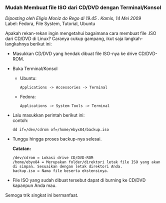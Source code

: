 ### **Mudah Membuat file ISO dari CD/DVD dengan Terminal/Konsol**
_Diposting oleh Eligio Moniz do Rego di 19.45 . Kamis, 14 Mei 2009_
<br>
Label: Fedora, File System, Tutorial, Ubuntu

Apakah rekan-rekan ingin mengetahui bagaimana cara membuat file .ISO dari CD/DVD di Linux?
Caranya cukup gampang, ikut saja langkah-langkahnya berikut ini:

* Masukkan CD/DVD yang hendak dibuat file ISO-nya ke drive CD/DVD-ROM.
* Buka Terminal/Konsol
    * Ubuntu:
        ```
        Applications -> Accessories -> Terminal
        ```
    * Fedora:
        ```
        Applications -> System Tools -> Terminal
        ```
* Lalu masukkan perintah berikut ini:
    <br>
    contoh:
    ```
    dd if=/dev/cdrom of=/home/ebyx84/backup.iso
    ```

* Tunggu hingga proses backup-nya selesai.

    **Catatan:**
    ```
    /dev/cdrom = Lokasi drive CD/DVD-ROM
    /home/ebyx84 = Merupakan folder/direktori letak file ISO yang akan di simpan. Sesuaikan dengan letak direktori Anda.
    backup.iso = Nama file beserta ekstensinya.
    ```

* File ISO yang sudah dibuat tersebut dapat di burning ke CD/DVD kapanpun Anda mau.

Semoga trik singkat ini bermanfaat.